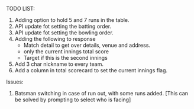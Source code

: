 TODO LIST:

1. Adding option to hold 5 and 7 runs in the table.
2. API update fot setting the batting order.
3. API update fot setting the bowling order.
4. Adding the following to response
    - Match detail to get over details, venue and address.
    - only the current innings total score
    - Target if this is the second innings
5. Add 3 char nickname to every team.
6. Add a column in total scorecard to set the current innings flag.

Issues:

1. Batsman switching in case of run out, with some 
runs added. [This can be solved by prompting to select
who is facing]

